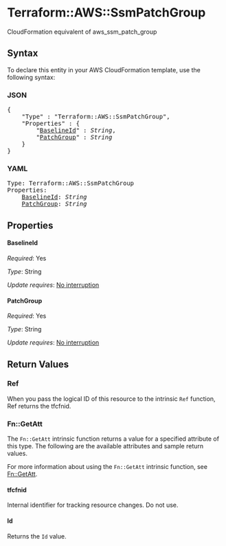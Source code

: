 # Terraform::AWS::SsmPatchGroup

CloudFormation equivalent of aws_ssm_patch_group

## Syntax

To declare this entity in your AWS CloudFormation template, use the following syntax:

### JSON

<pre>
{
    "Type" : "Terraform::AWS::SsmPatchGroup",
    "Properties" : {
        "<a href="#baselineid" title="BaselineId">BaselineId</a>" : <i>String</i>,
        "<a href="#patchgroup" title="PatchGroup">PatchGroup</a>" : <i>String</i>
    }
}
</pre>

### YAML

<pre>
Type: Terraform::AWS::SsmPatchGroup
Properties:
    <a href="#baselineid" title="BaselineId">BaselineId</a>: <i>String</i>
    <a href="#patchgroup" title="PatchGroup">PatchGroup</a>: <i>String</i>
</pre>

## Properties

#### BaselineId

_Required_: Yes

_Type_: String

_Update requires_: [No interruption](https://docs.aws.amazon.com/AWSCloudFormation/latest/UserGuide/using-cfn-updating-stacks-update-behaviors.html#update-no-interrupt)

#### PatchGroup

_Required_: Yes

_Type_: String

_Update requires_: [No interruption](https://docs.aws.amazon.com/AWSCloudFormation/latest/UserGuide/using-cfn-updating-stacks-update-behaviors.html#update-no-interrupt)

## Return Values

### Ref

When you pass the logical ID of this resource to the intrinsic `Ref` function, Ref returns the tfcfnid.

### Fn::GetAtt

The `Fn::GetAtt` intrinsic function returns a value for a specified attribute of this type. The following are the available attributes and sample return values.

For more information about using the `Fn::GetAtt` intrinsic function, see [Fn::GetAtt](https://docs.aws.amazon.com/AWSCloudFormation/latest/UserGuide/intrinsic-function-reference-getatt.html).

#### tfcfnid

Internal identifier for tracking resource changes. Do not use.

#### Id

Returns the <code>Id</code> value.

